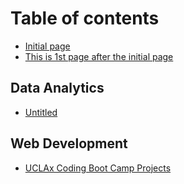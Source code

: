 # Table of contents

* [Initial page](README.md)
* [This is 1st page after the initial page](this-is-1st-page-after-the-initial-page.md)

## Data Analytics

* [Untitled](data-analytics/untitled.md)

## Web Development

* [UCLAx Coding Boot Camp Projects](web-development/uclax-coding-boot-camp-projects.md)

